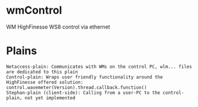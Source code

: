 # wmControl
WM HighFinesse WS8 control via ethernet

# Plains

	Netaccess-plain: Communicates with WMs on the control PC, wlm... files are dedicated to this plain
	Control-plain: Wraps user friendly functionality around the HighFinesse offered solution: control.wavemeter(Version).thread.callback.function()
	Stephan-plain (client-side): Calling from a user-PC to the control-plain, not yet implemented
